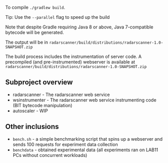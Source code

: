 To compile `./gradlew build`.

Tip: Use the `--parallel` flag to speed up the build

Note that despite Gradle requiring Java 8 or above, Java 7-compatible bytecode will be generated.

The output will be in `radarscanner/build/distributions/radarscanner-1.0-SNAPSHOT.zip`

The build process includes the instrumentation of server code. A precompiled (and pre-instrumented) webserver is available at `radarscanner/build/distributions/radarscanner-1.0-SNAPSHOT.zip`

## Subproject overview
- radarscanner - The radarscanner web service
- wsinstrumenter - The radarscanner web service instrumenting code (BIT bytecode manipulation)
- autoscaler - WIP

## Other inclusions
- `bench.sh` - a simple benchmarking script that spins up a webserver and sends 100 requests for experiment data collection
- `benchdata` - obtained experimental data (all experiments ran on LAB11 PCs without concurrent workloads)
